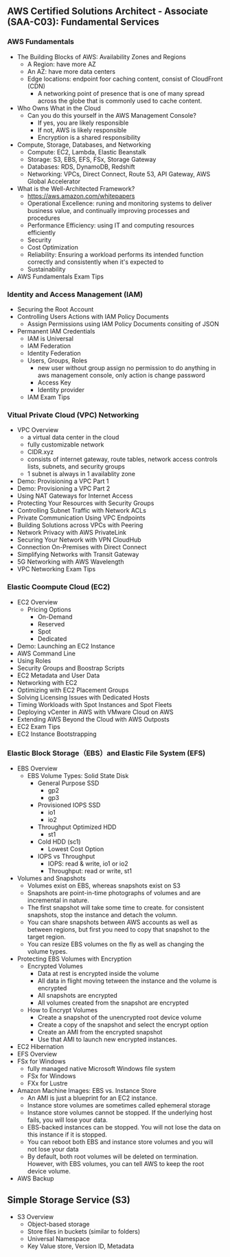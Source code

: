 ## AWS Certified Solutions Architect - Associate (SAA-C03): Fundamental Services
### AWS Fundamentals
  - The Building Blocks of AWS: Availability Zones and Regions
    - A Region: have more AZ
    - An AZ: have more data centers
    - Edge locations: endpoint foor caching content, consist of CloudFront (CDN)
      - A networking point of presence that is one of many spread across the globe that is commonly used to cache content.
  - Who Owns What in the Cloud
    - Can you do this yourself in the AWS Management Console?
      - If yes, you are likely responsible
      - If not, AWS is likely responsible
      - Encryption is a shared responsibility
  - Compute, Storage, Databases, and Networking
    - Compute: EC2, Lambda, Elastic Beanstalk
    - Storage: S3, EBS, EFS, FSx, Storage Gateway
    - Databases: RDS, DynamoDB, Redshift
    - Networking: VPCs, Direct Connect, Route 53, API Gateway, AWS Global Accelerator
  - What is the Well-Architected Framework?
    - https://aws.amazon.com/whitepapers
    - Operational Excellence: runing and monitoring systems to deliver business value, and continually improving processes and procedures
    - Performance Efficiency: using IT and computing resources efficiently
    - Security
    - Cost Optimization
    - Reliability: Ensuring a workload performs its intended function correctly and consistently when it's expected to
    - Sustainability
  - AWS Fundamentals Exam Tips
### Identity and Access Management (IAM)
  - Securing the Root Account 
  - Controlling Users Actions with IAM Policy Documents
    - Assign Permissions using IAM Policy Documents consiting of JSON
  - Permanent IAM Credentials
    - IAM is Universal
    - IAM Federation
    - Identity Federation
    - Users, Groups, Roles
      - new user without group assign no permission to do anything in aws management console, only action is change password
      - Access Key 
      - Identity provider
    - IAM Exam Tips
### Vitual Private Cloud (VPC) Networking
  - VPC Overview
    - a virtual data center in the cloud
    - fully customizable network
    - CIDR.xyz
    - consists of internet gateway, route tables, network access controls lists, subnets, and security groups
    - 1 subnet is always in 1 availablity zone
  - Demo: Provisioning a VPC Part 1
  - Demo: Provisioning a VPC Part 2
  - Using NAT Gateways for Internet Access
  - Protecting Your Resources with Security Groups
  - Controlling Subnet Traffic with Network ACLs
  - Private Communication Using VPC Endpoints
  - Building Solutions across VPCs with Peering
  - Network Privacy with AWS PrivateLink
  - Securing Your Network with VPN CloudHub
  - Connection On-Premises with Direct Connect
  - Simplifying Networks with Transit Gateway
  - 5G Networking with AWS Wavelength
  - VPC Networking Exam Tips
### Elastic Coompute Cloud (EC2)
  - EC2 Overview
    - Pricing Options
      - On-Demand
      - Reserved
      - Spot
      - Dedicated
  - Demo: Launching an EC2 Instance
  - AWS Command Line
  - Using Roles
  - Security Groups and Boostrap Scripts
  - EC2 Metadata and User Data
  - Networking with EC2
  - Optimizing with EC2 Placement Groups
  - Solving Licensing Issues with Dedicated Hosts
  - Timing Workloads with Spot Instances and Spot Fleets
  - Deploying vCenter in AWS with VMware Cloud on AWS
  - Extending AWS Beyond the Cloud with AWS Outposts
  - EC2 Exam Tips
  - EC2 Instance Bootstrapping
### Elastic Block Storage（EBS）and Elastic File System (EFS)
  - EBS Overview
    - EBS Volume Types: Solid State Disk 
      - General Purpose SSD
        - gp2
        - gp3
      - Provisioned IOPS SSD
        - io1
        - io2
      - Throughput Optimized HDD
        - st1
      - Cold HDD (sc1)
        - Lowest Cost Option
      - IOPS vs Throughput
        - IOPS: read & write, io1 or io2
        - Throughput: read or write, st1
  - Volumes and Snapshots
    - Volumes exist on EBS, whereas snapshots exist on S3
    - Snapshots are point-in-time photographs of volumes and are incremental in nature.
    - The first snapshot will take some time to create. for consistent snapshots, stop the instance and detach the volumn.
    - You can share snapshots between AWS accounts as well as between regions, but first you need to copy that snapshot to the target region.
    - You can resize EBS volumes on the fly as well as changing the volume types.
  - Protecting EBS Volumes with Encryption
    - Encrypted Volumes
      - Data at rest is encrypted inside the volume
      - All data in flight moving tetween the instance and the volume is encrypted
      - All snapshots are encrypted
      - All volumes created from the snapshot are encrypted
    - How to Encrypt Volumes
      - Create a snapshot of the unencrypted root device volume
      - Create a copy of the snapshot and select the encrypt option
      - Create an AMI from the encrypted snapshot
      - Use that AMI to launch new encrypted instances.
  - EC2 Hibernation
  - EFS Overview
  - FSx for Windows
    - fully managed native Microsoft Windows file system
    - FSx for Windows
    - FXx for Lustre
  - Amazon Machine Images: EBS vs. Instance Store
    - An AMI is just a blueprint for an EC2 instance.
    - Instance store volumes are sometimes called ephemeral storage
    - Instance store volumes cannot be stopped. If the underlying host fails, you will lose your data.
    - EBS-backed instances can be stopped. You will not lose the data on this instance if it is stopped.
    - You can reboot both EBS and instance store volumes and you will not lose your data
    - By default, both root volumes will be deleted on termination. However, with EBS volumes, you can tell AWS to keep the root device volume.
  - AWS Backup
## Simple Storage Service (S3)
  - S3 Overview
    - Object-based storage
    - Store files in buckets (similar to folders)
    - Universal Namespace
    - Key Value store, Version ID, Metadata 